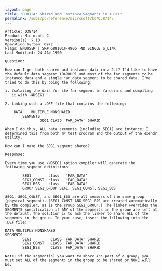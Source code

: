 ```yaml
---
layout: page
title: "Q38714: Shared and Instance Segments in a DLL"
permalink: /pubs/pc/reference/microsoft/kb/Q38714/
---
```


	Article: Q38714
	Product: Microsoft C
	Version(s): 5.10
	Operating System: OS/2
	Flags: ENDUSER | SR# G881019-4906 -ND SINGLE S_LINK
	Last Modified: 24-JAN-1990
	
	Question:
	
	How can I get both shared and instance data in a DLL? I'd like to have
	the default data segment (DGROUP) and most of the far segments to be
	instance data and a single far data segment to be shared data. I've
	tried to do this by doing the following:
	
	1. Isolating the data for the far segment in fardata.c and compiling
	   it with -NDSEG1
	
	2. Linking with a .DEF file that contains the following:
	
	    DATA    MULTIPLE NONSHARED
	        SEGMENTS
	                SEG1 CLASS 'FAR_DATA' SHARED
	
	When I do this, ALL data segments (including SEG1) are instance; I
	determined this from both my test program and the output of the exehdr
	utility.
	
	How can I make the SEG1 segment shared?
	
	Response:
	
	Every time you use /NDSEG1 option compiler will generate the
	following segment definitions:
	
	        SEG1        class   'FAR_DATA'
	        SEG1_CONST  class   'FAR_DATA'
	        SEG1_BSS    class   'FAR_DATA'
	        GROUP SEG1_GROUP SEG1, SEG1_CONST, SEG1_BSS
	
	SEG1, SEG1_CONST, and SEG1_BSS are all members of the same group
	(physical segment). (SEG1_CONST AND SEG1_BSS are created automatically
	by the compiler, as is the group SEG1_GROUP.) The linker overrides the
	SEGMENTS specification if ANY of the segments in the group are left at
	the default. The solution is to ask the linker to share ALL of the
	segments in the group. In your case, insert the following into the
	.DEF file:
	
	DATA MULTIPLE NONSHARED
	SEGMENTS
	        SEG1         CLASS 'FAR_DATA' SHARED
	        SEG1_CONST   CLASS 'FAR_DATA' SHARED
	        SEG1_BSS     CLASS 'FAR_DATA' SHARED
	
	Note: if the segment(s) you want to share are part of a group, you
	must set ALL of the segments in the group to be shared or NONE will
	be.
